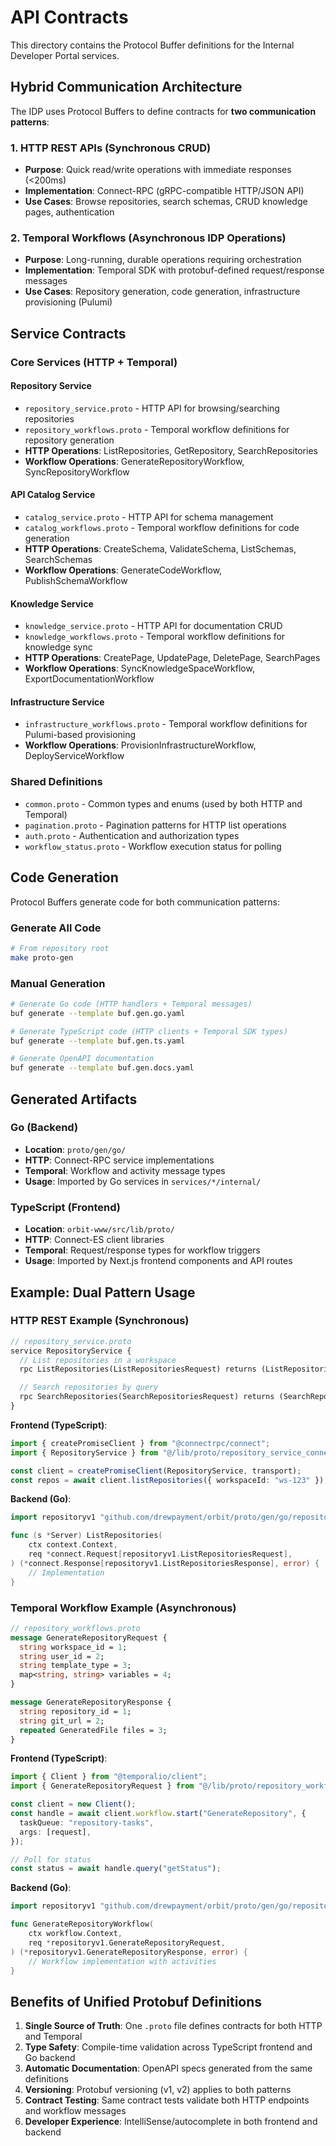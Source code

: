 # API Contracts

This directory contains the Protocol Buffer definitions for the Internal Developer Portal services.

## Hybrid Communication Architecture

The IDP uses Protocol Buffers to define contracts for **two communication patterns**:

### 1. HTTP REST APIs (Synchronous CRUD)
- **Purpose**: Quick read/write operations with immediate responses (<200ms)
- **Implementation**: Connect-RPC (gRPC-compatible HTTP/JSON API)
- **Use Cases**: Browse repositories, search schemas, CRUD knowledge pages, authentication

### 2. Temporal Workflows (Asynchronous IDP Operations)
- **Purpose**: Long-running, durable operations requiring orchestration
- **Implementation**: Temporal SDK with protobuf-defined request/response messages
- **Use Cases**: Repository generation, code generation, infrastructure provisioning (Pulumi)

## Service Contracts

### Core Services (HTTP + Temporal)

#### Repository Service
- `repository_service.proto` - HTTP API for browsing/searching repositories
- `repository_workflows.proto` - Temporal workflow definitions for repository generation
- **HTTP Operations**: ListRepositories, GetRepository, SearchRepositories
- **Workflow Operations**: GenerateRepositoryWorkflow, SyncRepositoryWorkflow

#### API Catalog Service
- `catalog_service.proto` - HTTP API for schema management
- `catalog_workflows.proto` - Temporal workflow definitions for code generation
- **HTTP Operations**: CreateSchema, ValidateSchema, ListSchemas, SearchSchemas
- **Workflow Operations**: GenerateCodeWorkflow, PublishSchemaWorkflow

#### Knowledge Service
- `knowledge_service.proto` - HTTP API for documentation CRUD
- `knowledge_workflows.proto` - Temporal workflow definitions for knowledge sync
- **HTTP Operations**: CreatePage, UpdatePage, DeletePage, SearchPages
- **Workflow Operations**: SyncKnowledgeSpaceWorkflow, ExportDocumentationWorkflow

#### Infrastructure Service
- `infrastructure_workflows.proto` - Temporal workflow definitions for Pulumi-based provisioning
- **Workflow Operations**: ProvisionInfrastructureWorkflow, DeployServiceWorkflow

### Shared Definitions
- `common.proto` - Common types and enums (used by both HTTP and Temporal)
- `pagination.proto` - Pagination patterns for HTTP list operations
- `auth.proto` - Authentication and authorization types
- `workflow_status.proto` - Workflow execution status for polling

## Code Generation

Protocol Buffers generate code for both communication patterns:

### Generate All Code
```bash
# From repository root
make proto-gen
```

### Manual Generation

```bash
# Generate Go code (HTTP handlers + Temporal messages)
buf generate --template buf.gen.go.yaml

# Generate TypeScript code (HTTP clients + Temporal SDK types)
buf generate --template buf.gen.ts.yaml

# Generate OpenAPI documentation
buf generate --template buf.gen.docs.yaml
```

## Generated Artifacts

### Go (Backend)
- **Location**: `proto/gen/go/`
- **HTTP**: Connect-RPC service implementations
- **Temporal**: Workflow and activity message types
- **Usage**: Imported by Go services in `services/*/internal/`

### TypeScript (Frontend)
- **Location**: `orbit-www/src/lib/proto/`
- **HTTP**: Connect-ES client libraries
- **Temporal**: Request/response types for workflow triggers
- **Usage**: Imported by Next.js frontend components and API routes

## Example: Dual Pattern Usage

### HTTP REST Example (Synchronous)
```protobuf
// repository_service.proto
service RepositoryService {
  // List repositories in a workspace
  rpc ListRepositories(ListRepositoriesRequest) returns (ListRepositoriesResponse);

  // Search repositories by query
  rpc SearchRepositories(SearchRepositoriesRequest) returns (SearchRepositoriesResponse);
}
```

**Frontend (TypeScript)**:
```typescript
import { createPromiseClient } from "@connectrpc/connect";
import { RepositoryService } from "@/lib/proto/repository_service_connect";

const client = createPromiseClient(RepositoryService, transport);
const repos = await client.listRepositories({ workspaceId: "ws-123" });
```

**Backend (Go)**:
```go
import repositoryv1 "github.com/drewpayment/orbit/proto/gen/go/repository/v1"

func (s *Server) ListRepositories(
    ctx context.Context,
    req *connect.Request[repositoryv1.ListRepositoriesRequest],
) (*connect.Response[repositoryv1.ListRepositoriesResponse], error) {
    // Implementation
}
```

### Temporal Workflow Example (Asynchronous)
```protobuf
// repository_workflows.proto
message GenerateRepositoryRequest {
  string workspace_id = 1;
  string user_id = 2;
  string template_type = 3;
  map<string, string> variables = 4;
}

message GenerateRepositoryResponse {
  string repository_id = 1;
  string git_url = 2;
  repeated GeneratedFile files = 3;
}
```

**Frontend (TypeScript)**:
```typescript
import { Client } from "@temporalio/client";
import { GenerateRepositoryRequest } from "@/lib/proto/repository_workflows";

const client = new Client();
const handle = await client.workflow.start("GenerateRepository", {
  taskQueue: "repository-tasks",
  args: [request],
});

// Poll for status
const status = await handle.query("getStatus");
```

**Backend (Go)**:
```go
import repositoryv1 "github.com/drewpayment/orbit/proto/gen/go/repository/v1"

func GenerateRepositoryWorkflow(
    ctx workflow.Context,
    req *repositoryv1.GenerateRepositoryRequest,
) (*repositoryv1.GenerateRepositoryResponse, error) {
    // Workflow implementation with activities
}
```

## Benefits of Unified Protobuf Definitions

1. **Single Source of Truth**: One `.proto` file defines contracts for both HTTP and Temporal
2. **Type Safety**: Compile-time validation across TypeScript frontend and Go backend
3. **Automatic Documentation**: OpenAPI specs generated from the same definitions
4. **Versioning**: Protobuf versioning (v1, v2) applies to both patterns
5. **Contract Testing**: Same contract tests validate both HTTP endpoints and workflow messages
6. **Developer Experience**: IntelliSense/autocomplete in both frontend and backend